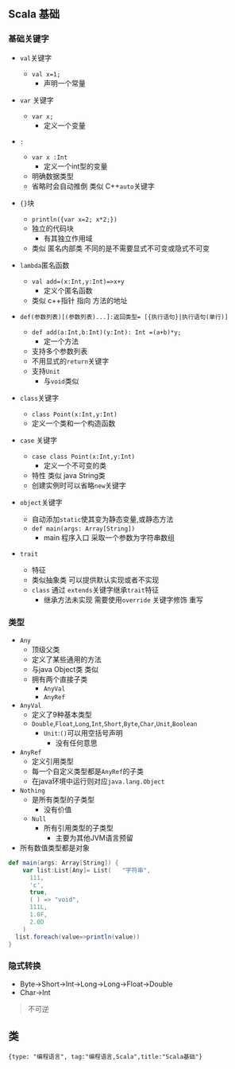 ## Scala 基础

### 基础关键字
- `val`关键字
  - `val x=1;`
    - 声明一个常量
- `var` 关键字
  - `var x;`
    - 定义一个变量
- `:`
  - `var x :Int`
    - 定义一个int型的变量
  - 明确数据类型
  - 省略时会自动推倒 类似 C++`auto`关键字

- `{}`块
  - `println({var x=2; x*2;})`
  - 独立的代码块
    - 有其独立作用域
  - 类似 匿名内部类 不同的是不需要显式不可变或隐式不可变
- `lambda`匿名函数
  - `val add=(x:Int,y:Int)=>x+y`
    -  定义个匿名函数
  - 类似 c++指针 指向 方法的地址

- `def(参数列表)[(参数列表)...]:返回类型= [{执行语句}|执行语句(单行)]`
  - `def add(a:Int,b:Int)(y:Int): Int =(a+b)*y;` 
    - 定一个方法
  - 支持多个参数列表 
  - 不用显式的`return`关键字
  - 支持`Unit`
    - 与`void`类似
- `class`关键字
  - `class Point(x:Int,y:Int)`
  - 定义一个类和一个构造函数
  
- `case` 关键字
  - `case class Point(x:Int,y:Int)`
    - 定义一个不可变的类
  - 特性 类似 java String类
  -  创建实例时可以省略`new`关键字

- `object`关键字
  - 自动添加`static`使其变为静态变量,或静态方法
  - `def main(args: Array[String])` 
    - main 程序入口 采取一个参数为字符串数组

- `trait`
  - 特征
  - 类似抽象类 可以提供默认实现或者不实现
  - `class` 通过 `extends`关键字继承`trait`特征
    - 继承方法未实现 需要使用`override` 关键字修饰 重写

### 类型
- `Any`
  - 顶级父类
  - 定义了某些通用的方法
  - 与java Object类 类似
  - 拥有两个直接子类
    - `AnyVal`
    - `AnyRef`
- `AnyVal`
  - 定义了9种基本类型
  - `Double`,`Float`,`Long`,`Int`,`Short`,`Byte`,`Char`,`Unit`,`Boolean`
    - `Unit`:`()`可以用空括号声明
      - 没有任何意思
- `AnyRef`
  - 定义引用类型
  - 每一个自定义类型都是`AnyRef`的子类
  - 在java环境中运行则对应`java.lang.Object`
- `Nothing`
  - 是所有类型的子类型
    - 没有价值
  - `Null`
    - 所有引用类型的子类型 
      - 主要为其他JVM语言预留
- 所有数值类型都是对象

```scala
def main(args: Array[String]) {
    var list:List[Any]= List(   "字符串",
      111,
      'c',
      true,
      ( ) => "void",
      111L,
      1.0F,
      2.0D
    )
  list.foreach(value=>println(value))
}
```
### 隐式转换
- Byte->Short->Int->Long->Long->Float->Double
- Char->Int
> 不可逆
## 类







```blog
{type: "编程语言", tag:"编程语言,Scala",title:"Scala基础"}
```
